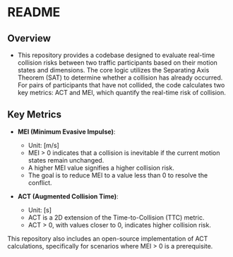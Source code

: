 # README

## Overview

- This repository provides a codebase designed to evaluate real-time collision risks between two traffic participants based on their motion states and dimensions. The core logic utilizes the Separating Axis Theorem (SAT) to determine whether a collision has already occurred. For pairs of participants that have not collided, the code calculates two key metrics: ACT and MEI, which quantify the real-time risk of collision.

## Key Metrics

- **MEI (Minimum Evasive Impulse)**:  
    - Unit: [m/s]  
    - MEI > 0 indicates that a collision is inevitable if the current motion states remain unchanged.  
    - A higher MEI value signifies a higher collision risk.  
    - The goal is to reduce MEI to a value less than 0 to resolve the conflict.

- **ACT (Augmented Collision Time)**:  
    - Unit: [s]  
    - ACT is a 2D extension of the Time-to-Collision (TTC) metric.  
    - ACT > 0, with values closer to 0, indicates higher collision risk.  

This repository also includes an open-source implementation of ACT calculations, specifically for scenarios where MEI > 0 is a prerequisite.
